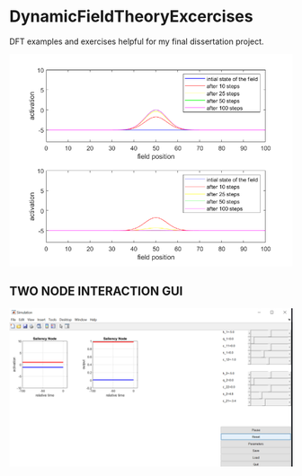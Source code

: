 # DynamicFieldTheoryExcercises
DFT examples and exercises helpful for my final dissertation project.


![alt text](https://github.com/mandarmp/DynamicFieldTheoryExcercises/blob/main/LateralInt.png)


## TWO NODE INTERACTION GUI

![alt text](https://github.com/mandarmp/DynamicFieldTheoryExcercises/blob/main/TwoNodeinteractionGUI.PNG)



